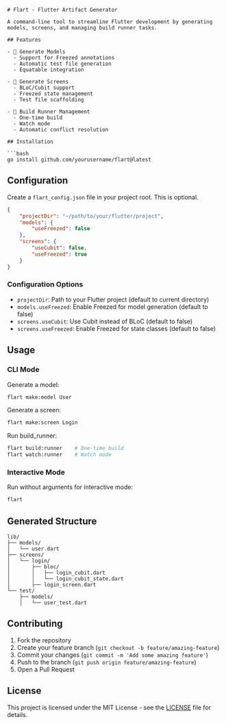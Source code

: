 
```
# Flart - Flutter Artifact Generator

A command-line tool to streamline Flutter development by generating models, screens, and managing build runner tasks.

## Features

- 🎯 Generate Models
  - Support for Freezed annotations
  - Automatic test file generation
  - Equatable integration

- 📱 Generate Screens
  - BLoC/Cubit support
  - Freezed state management
  - Test file scaffolding

- 🔄 Build Runner Management
  - One-time build
  - Watch mode
  - Automatic conflict resolution

## Installation

```bash
go install github.com/yourusername/flart@latest
```

## Configuration

Create a `flart_config.json` file in your project root. This is optional.

```json
{
    "projectDir": "~/path/to/your/flutter/project",
    "models": {
        "useFreezed": false
    },
    "screens": {
        "useCubit": false,
        "useFreezed": true
    }
}
```

### Configuration Options

- `projectDir`: Path to your Flutter project (default to current directory)
- `models.useFreezed`: Enable Freezed for model generation (default to false)
- `screens.useCubit`: Use Cubit instead of BLoC (default to false)
- `screens.useFreezed`: Enable Freezed for state classes (default to false)

## Usage

### CLI Mode

Generate a model:
```bash
flart make:model User
```

Generate a screen:
```bash
flart make:screen Login
```

Run build_runner:
```bash
flart build:runner    # One-time build
flart watch:runner    # Watch mode
```

### Interactive Mode

Run without arguments for interactive mode:
```bash
flart
```

## Generated Structure

```
lib/
├── models/
│   └── user.dart
├── screens/
│   └── login/
│       ├── bloc/
│       │   ├── login_cubit.dart
│       │   └── login_cubit_state.dart
│       ├── login_screen.dart
└── test/
    ├── models/
    │   └── user_test.dart
```

## Contributing

1. Fork the repository
2. Create your feature branch (`git checkout -b feature/amazing-feature`)
3. Commit your changes (`git commit -m 'Add some amazing feature'`)
4. Push to the branch (`git push origin feature/amazing-feature`)
5. Open a Pull Request

## License

This project is licensed under the MIT License - see the [LICENSE](LICENSE) file for details.